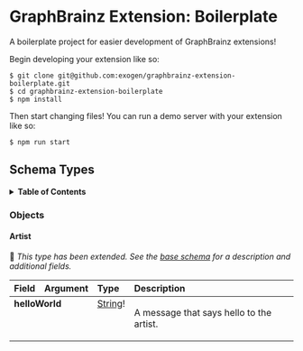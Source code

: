 # GraphBrainz Extension: Boilerplate

A boilerplate project for easier development of GraphBrainz extensions!

Begin developing your extension like so:

```console
$ git clone git@github.com:exogen/graphbrainz-extension-boilerplate.git
$ cd graphbrainz-extension-boilerplate
$ npm install
```

Then start changing files! You can run a demo server with your extension like
so:

```console
$ npm run start
```

<!-- START graphql-markdown -->

## Schema Types

<details>
  <summary><strong>Table of Contents</strong></summary>

  * [Objects](#objects)
    * [Artist](#artist)

</details>

### Objects

#### Artist

:small_blue_diamond: *This type has been extended.
See the [base schema](https://github.com/exogen/graphbrainz/docs/types.md) for a description and additional fields.*

<table>
<thead>
<tr>
<th align="left">Field</th>
<th align="right">Argument</th>
<th align="left">Type</th>
<th align="left">Description</th>
</tr>
</thead>
<tbody>
<tr>
<td colspan="2" valign="top"><strong>helloWorld</strong></td>
<td valign="top"><a href="https://github.com/exogen/graphbrainz/docs/types.md#string">String</a>!</td>
<td>

A message that says hello to the artist.

</td>
</tr>
</tbody>
</table>

<!-- END graphql-markdown -->
